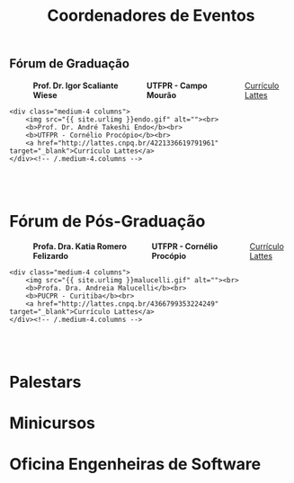 ﻿---
layout: page-fullwidth
title: "Coordenadores de Eventos"
subheadline: ""
permalink: "/coordenacao_eventos/"
header:
   image_fullwidth: banner_eres2020.png
---

<h2>Fórum de Graduação</h2>

<div class="row t30">
    <div class="medium-4 columns">
        <img src="{{ site.urlimg }}wiese.gif" alt=""><br>
        <b>Prof. Dr. Igor Scaliante Wiese</b><br>
		<b>UTFPR - Campo Mourão</b><br>
		<a href="http://lattes.cnpq.br/0447444423694007" target="_blank">Currículo Lattes</a>
    </div><!-- /.medium-4.columns -->

	<div class="medium-4 columns">
        <img src="{{ site.urlimg }}endo.gif" alt=""><br>
        <b>Prof. Dr. André Takeshi Endo</b><br>
		<b>UTFPR - Cornélio Procópio</b><br>
		<a href="http://lattes.cnpq.br/4221336619791961" target="_blank">Currículo Lattes</a>
    </div><!-- /.medium-4.columns -->
</div><!-- /.row -->

<br><br>

<h1>Fórum de Pós-Graduação</h1>

<div class="row t30">
    <div class="medium-4 columns">
        <img src="{{ site.urlimg }}felizardo.gif" alt=""><br>
        <b>Profa. Dra. Katia Romero Felizardo</b><br>
		<b>UTFPR - Cornélio Procópio</b><br>
		<a href="http://lattes.cnpq.br/3546986594133608" target="_blank">Currículo Lattes</a>
    </div><!-- /.medium-4.columns -->

	<div class="medium-4 columns">
        <img src="{{ site.urlimg }}malucelli.gif" alt=""><br>
        <b>Profa. Dra. Andreia Malucelli</b><br>
		<b>PUCPR - Curitiba</b><br>
		<a href="http://lattes.cnpq.br/4366799353224249" target="_blank">Currículo Lattes</a>
    </div><!-- /.medium-4.columns -->
</div><!-- /.row -->

<br><br>
<h1>Palestars</h1>

<h1>Minicursos</h1>

<h1>Oficina Engenheiras de Software</h1>

